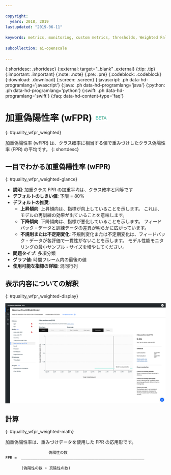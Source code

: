```yaml
---

copyright:
  years: 2018, 2019
lastupdated: "2019-06-11"

keywords: metrics, monitoring, custom metrics, thresholds, Weighted False Positive Rate, wFPR

subcollection: ai-openscale

---
```


{:shortdesc: .shortdesc}
{:external: target="_blank" .external}
{:tip: .tip}
{:important: .important}
{:note: .note}
{:pre: .pre}
{:codeblock: .codeblock}
{:download: .download}
{:screen: .screen}
{:javascript: .ph data-hd-programlang='javascript'}
{:java: .ph data-hd-programlang='java'}
{:python: .ph data-hd-programlang='python'}
{:swift: .ph data-hd-programlang='swift'}
{:faq: data-hd-content-type='faq'}

# 加重偽陽性率 (wFPR) ![ベータ・タグ](images/beta.png)
{: #quality_wfpr_weighted}

加重偽陽性率 (wFPR) は、クラス確率に相当する値で重みづけしたクラス偽陽性率 (FPR) の平均です。
{: shortdesc}

## 一目でわかる加重偽陽性率 (wFPR)
{: #quality_wfpr_weighted-glance}

- **説明**: 加重クラス FPR の加重平均は、クラス確率と同等です
- **デフォルトのしきい値**: 下限 = 80%
- **デフォルトの推奨**:
   - **上昇傾向**: 上昇傾向は、指標が向上していることを示します。 これは、モデルの再訓練の効果が出ていることを意味します。
   - **下降傾向**: 下降傾向は、指標が悪化していることを示します。 フィードバック・データと訓練データの差異が明らかに広がっています。
   - **不規則または不定期変化**: 不規則変化または不定期変化は、フィードバック・データが各評価で一貫性がないことを示します。 モデル性能モニタリングの最小サンプル・サイズを増やしてください。
- **問題タイプ**: 多項分類
- **グラフ値**: 時間フレーム内の最後の値
- **使用可能な指標の詳細**: 混同行列

## 表示内容についての解釈
{: #quality_wfpr_weighted-display}

![加重偽陽性率グラフが表示されています。](images/quality-fpr.png)

## 計算
{: #quality_wfpr_weighted-math}

加重偽陽性率は、重みづけデータを使用した FPR の応用形です。

```
                   偽陽性の数
FPR =  ______________________________________________________

       (偽陽性の数 + 真陰性の数)
```

